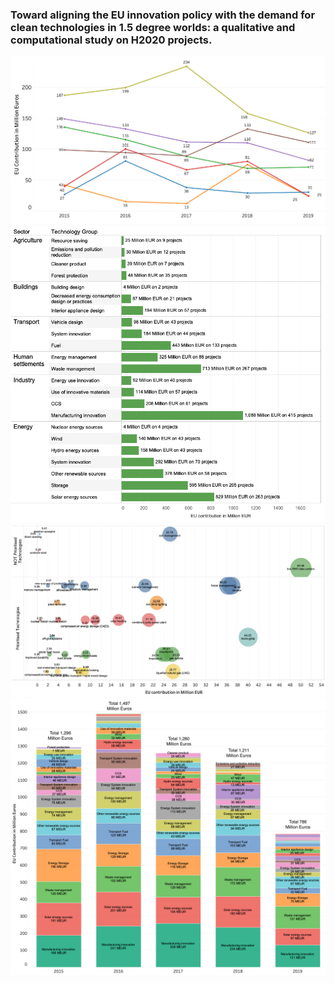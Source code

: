 ### Toward aligning the EU innovation policy with the demand for clean technologies in 1.5 degree worlds: a qualitative and computational study on H2020 projects.

![](images/figure6.png)
![](images/figure3.png)
![](images/figure4b.png)
![](images/figure5.png)